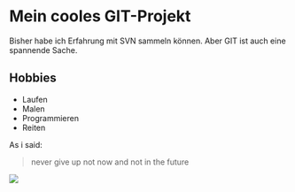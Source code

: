 # Mein cooles GIT-Projekt
Bisher habe ich Erfahrung mit SVN sammeln können. Aber GIT ist auch eine
spannende Sache.
## Hobbies
* Laufen
* Malen
* Programmieren
* Reiten

As i said:

> never give up
> not now and not in the future

<img src="https://images.freeimages.com/images/small-previews/223/lighthouse-fish-1311421.jpg"/>